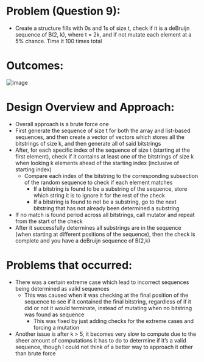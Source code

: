 # Problem (Question 9):
- Create a structure fills with 0s and 1s of size t, check if it is a deBruijn sequence of B(2, k), where t = 2k, and if not mutate each element at a 5% chance. Time it 100 times total

# Outcomes:
![image](https://user-images.githubusercontent.com/85649514/127443660-d26e8bd1-b682-4eb7-b1c5-7e7dc7e3f4f1.png)

# Design Overview and Approach:
- Overall approach is a brute force one
- First generate the sequence of size t for both the array and list-based sequences, and then create a vector of vectors which stores all the bitstrings of size k, and then generate all of said bitstrings
- After, for each specific index of the sequence of size t (starting at the first element), check if it contains at least one of the bitstrings of size k when looking k elements ahead of the starting index (inclusive of starting index)
    - Compare each index of the bitstring to the corresponding subsection of the random sequence to check if each element matches
        - If a bitstring is found to be a substring of the sequence, store which string it is to ignore it for the rest of the check
        - If a bitstring is found to not be a substring, go to the next bitstring that has not already been determined a substring
- If no match is found period across all bitstrings, call mutator and repeat from the start of the check
- After it successfully determines all substrings are in the sequence (when starting at different positions of the sequence), then the check is complete and you have a deBruijn sequence of B(2,k)

# Problems that occurred:
- There was a certain extreme case which lead to incorrect sequences being determined as valid sequences
    - This was caused when it was checking at the final position of the sequence to see if it contained the final bitstring, regardless of if it did or not it would terminate, instead of mutating when no bitstring was found as sequence
        - This was fixed by just adding checks for the extreme cases and forcing a mutation
- Another issue is after k > 5, it becomes very slow to compute due to the sheer amount of computations it has to do to determine if it’s a valid sequence, though I could not think of a better way to approach it other than brute force 
